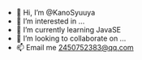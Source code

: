 - 👋 Hi, I’m @KanoSyuuya
- 👀 I’m interested in ...
- 🌱 I’m currently learning JavaSE
- 💞️ I’m looking to collaborate on ...
- 📫 Email me 2450752383@qq.com

<!---
KanoSyuuya03/KanoSyuuya03 is a ✨ special ✨ repository because its `README.md` (this file) appears on your GitHub profile.
You can click the Preview link to take a look at your changes.
--->
